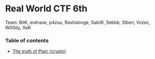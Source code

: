# Real World CTF 6th

Team: BitK, erdnaxe, p4zuu, Rastislonge, SakiiR, Sebbb, SIben, Vozec, W00dy, XeR

### Table of contents
* [The truth of Plain (crypto)](truthplain)
